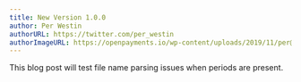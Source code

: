 ```yaml
---
title: New Version 1.0.0
author: Per Westin
authorURL: https://twitter.com/per_westin
authorImageURL: https://openpayments.io/wp-content/uploads/2019/11/per@2x.png
---
```


This blog post will test file name parsing issues when periods are present.
